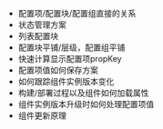 - 配置项/配置块/配置组直接的关系
- 状态管理方案
- 列表配置块
- 配置块平铺/层级，配置组平铺
- 快速计算显示配置项propKey
- 配置项值如何保存方案
- 如何跟踪组件实例版本变化
- 构建/部署过程以及组件如何加载属性
- 组件实例版本升级时如何处理配置项值
- 组件更新原理